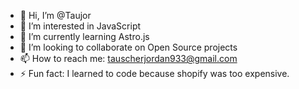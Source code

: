 - 👋 Hi, I’m @Taujor
- 👀 I’m interested in JavaScript
- 🌱 I’m currently learning Astro.js
- 💞️ I’m looking to collaborate on Open Source projects
- 📫 How to reach me: tauscherjordan933@gmail.com
- ⚡ Fun fact: I learned to code because shopify was too expensive.

<!---
Taujor/Taujor is a ✨ special ✨ repository because its `README.md` (this file) appears on your GitHub profile.
You can click the Preview link to take a look at your changes.
--->
